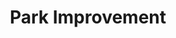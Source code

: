 ---
pid: PT418
title: Park Improvement
location_transcription: penn treaty
zipcode: '19124'
outside_phl: 
neighborhood: Juniata,Frankford,Feltonville
age: '40'
age_range: 40-49
instagram: 
image_file_name: PT_418.jpg
proposal_transcription: Bathrooms, shade areas, lighting, tables, benches, water fountains,
  color, flowers, game tables = chess/checkers and more! Park is too plane.
topic: Philadelphia
topic_summary: '0'
type: Fountain,Park,Bench
keywords_other: Park Improvement
credit: 'Theresa #Theresa Summer'
image_labels: 
twitter: 
facebook: 
permalink: "/monuments/pt418/"
layout: item-page
---